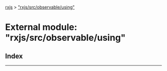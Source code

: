 [rxjs](../README.md) > ["rxjs/src/observable/using"](../modules/_rxjs_src_observable_using_.md)

# External module: "rxjs/src/observable/using"

## Index

---

